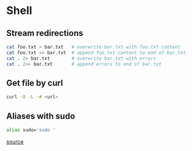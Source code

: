 # Shell

## Stream redirections

```sh
cat foo.txt > bar.txt   # overwrite bar.txt with foo.txt content
cat foo.txt >> bar.txt  # append foo.txt content to end of bar.txt
cat . 2> bar.txt        # overwrite bar.txt with errors
cat . 2>> bar.txt       # append errors to end of bar.txt
```

## Get file by curl

```sh
curl -O -L -# <url>
```

## Aliases with sudo

```sh
alias sudo='sudo '
```

[source](http://askubuntu.com/a/22043)
